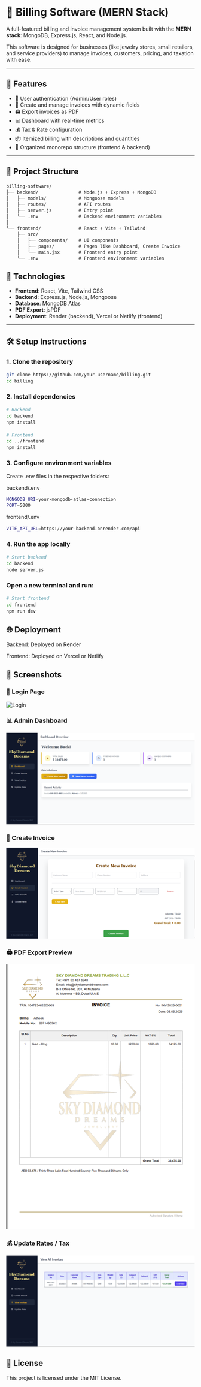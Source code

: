 ﻿# 💼 Billing Software (MERN Stack)

A full-featured billing and invoice management system built with the **MERN stack**: MongoDB, Express.js, React, and Node.js.

This software is designed for businesses (like jewelry stores, small retailers, and service providers) to manage invoices, customers, pricing, and taxation with ease.

---

## 🚀 Features

- 👤 User authentication (Admin/User roles)
- 🧾 Create and manage invoices with dynamic fields
- 🖨 Export invoices as PDF
- 📊 Dashboard with real-time metrics
- 💰 Tax & Rate configuration
- 📦 Itemized billing with descriptions and quantities
- 📁 Organized monorepo structure (frontend & backend)

---

## 📁 Project Structure

```
billing-software/
├── backend/               # Node.js + Express + MongoDB
│   ├── models/            # Mongoose models
│   ├── routes/            # API routes
│   ├── server.js          # Entry point
│   └── .env               # Backend environment variables
│
└── frontend/              # React + Vite + Tailwind
    ├── src/
    │   ├── components/    # UI components
    │   ├── pages/         # Pages like Dashboard, Create Invoice
    │   └── main.jsx       # Frontend entry point
    └── .env               # Frontend environment variables
```


## 🔧 Technologies

- **Frontend**: React, Vite, Tailwind CSS
- **Backend**: Express.js, Node.js, Mongoose
- **Database**: MongoDB Atlas
- **PDF Export**: jsPDF
- **Deployment**: Render (backend), Vercel or Netlify (frontend)

---

## 🛠 Setup Instructions

### 1. Clone the repository

```bash
git clone https://github.com/your-username/billing.git
cd billing
```
### 2. Install dependencies

```bash
# Backend
cd backend
npm install

# Frontend
cd ../frontend
npm install

```
### 3. Configure environment variables
Create .env files in the respective folders:

backend/.env
```bash
MONGODB_URI=your-mongodb-atlas-connection
PORT=5000
```
frontend/.env
```bash
VITE_API_URL=https://your-backend.onrender.com/api
```
### 4. Run the app locally
```bash
# Start backend
cd backend
node server.js
```
### Open a new terminal and run:
```bash
# Start frontend
cd frontend
npm run dev
```

## 🌐 Deployment
Backend: Deployed on Render

Frontend: Deployed on Vercel or Netlify

## 📸 Screenshots

### 🔐 Login Page
![Login](screenshots/login.png)

### 📊 Admin Dashboard
![Dashboard](screenshots/dashboard.png)

### 🧾 Create Invoice
![Create Invoice](screenshots/create-invoice.png)

### 🖨 PDF Export Preview
![PDF Preview](screenshots/pdf-preview.png)

### 💰 Update Rates / Tax
![Rates](screenshots/view-invoice.png)




## 📜 License
This project is licensed under the MIT License.

